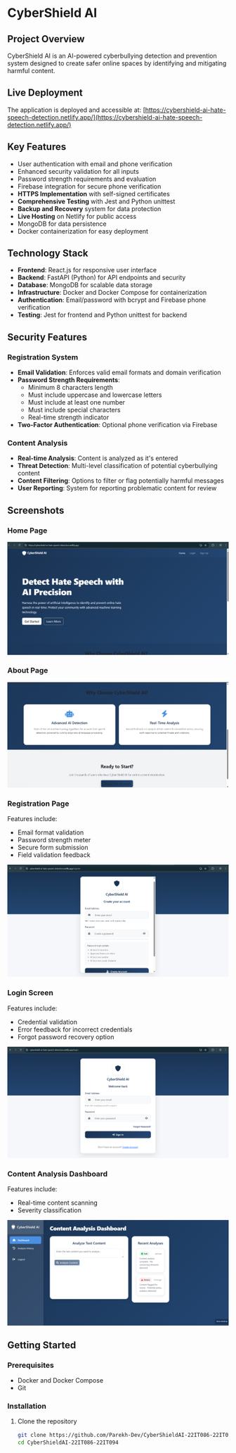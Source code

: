 ﻿# CyberShield AI

## Project Overview
CyberShield AI is an AI-powered cyberbullying detection and prevention system designed to create safer online spaces by identifying and mitigating harmful content.

## Live Deployment
The application is deployed and accessible at:
[https://cybershield-ai-hate-speech-detection.netlify.app/](https://cybershield-ai-hate-speech-detection.netlify.app/)

## Key Features
- User authentication with email and phone verification
- Enhanced security validation for all inputs
- Password strength requirements and evaluation
- Firebase integration for secure phone verification
- **HTTPS Implementation** with self-signed certificates
- **Comprehensive Testing** with Jest and Python unittest
- **Backup and Recovery** system for data protection
- **Live Hosting** on Netlify for public access
- MongoDB for data persistence
- Docker containerization for easy deployment

## Technology Stack
- **Frontend**: React.js for responsive user interface
- **Backend**: FastAPI (Python) for API endpoints and security
- **Database**: MongoDB for scalable data storage
- **Infrastructure**: Docker and Docker Compose for containerization
- **Authentication**: Email/password with bcrypt and Firebase phone verification
- **Testing**: Jest for frontend and Python unittest for backend

## Security Features

### Registration System
- **Email Validation**: Enforces valid email formats and domain verification
- **Password Strength Requirements**:
  - Minimum 8 characters length
  - Must include uppercase and lowercase letters
  - Must include at least one number
  - Must include special characters
  - Real-time strength indicator
- **Two-Factor Authentication**: Optional phone verification via Firebase


### Content Analysis
- **Real-time Analysis**: Content is analyzed as it's entered
- **Threat Detection**: Multi-level classification of potential cyberbullying content
- **Content Filtering**: Options to filter or flag potentially harmful messages
- **User Reporting**: System for reporting problematic content for review

## Screenshots

### Home Page
![CyberShield AI Home Page](docs/images/home.png)

### About Page
![CyberShield AI About](docs/images/about.png)

### Registration Page
Features include:
- Email format validation
- Password strength meter
- Secure form submission
- Field validation feedback

![CyberShield AI Registration](docs/images/Register.png)

### Login Screen
Features include:
- Credential validation
- Error feedback for incorrect credentials
- Forgot password recovery option

![CyberShield AI Login Screen](docs/images/login.png)

### Content Analysis Dashboard
Features include:
- Real-time content scanning
- Severity classification

![CyberShield AI Dashboard](docs/images/Content_analyses%20dashboard.png)

## Getting Started

### Prerequisites
- Docker and Docker Compose
- Git

### Installation
1. Clone the repository
   ```bash
   git clone https://github.com/Parekh-Dev/CyberShieldAI-22IT086-22IT094.git
   cd CyberShieldAI-22IT086-22IT094